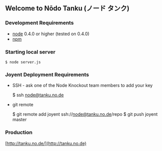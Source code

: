 ## Welcome to Nōdo Tanku (ノード タンク)

### Development Requirements

* [node](https://github.com/ry/node) 0.4.0 or higher (tested on 0.4.0)
* [npm](https://github.com/isaacs/npm)

### Starting local server

	$ node server.js

### Joyent Deployment Requirements

* SSH - ask one of the Node Knockout team members to add your key

	$ ssh node@tanku.no.de

* git remote

	$ git remote add joyent ssh://node@tanku.no.de/repo
	$ git push joyent master

### Production

[http://tanku.no.de/](http://tanku.no.de)
